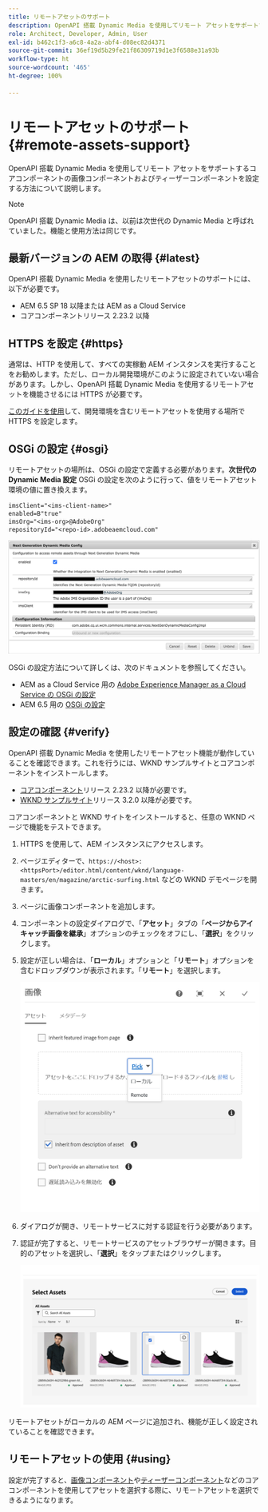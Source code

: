 ```yaml
---
title: リモートアセットのサポート
description: OpenAPI 搭載 Dynamic Media を使用してリモート アセットをサポートするコアコンポーネントの画像コンポーネントおよびティーザーコンポーネントを設定する方法について説明します。
role: Architect, Developer, Admin, User
exl-id: b462c1f3-a6c8-4a2a-abf4-d08ec82d4371
source-git-commit: 36ef19d5b29fe21f86309719d1e3f6588e31a93b
workflow-type: ht
source-wordcount: '465'
ht-degree: 100%

---
```



# リモートアセットのサポート {#remote-assets-support}

OpenAPI 搭載 Dynamic Media を使用してリモート アセットをサポートするコアコンポーネントの画像コンポーネントおよびティーザーコンポーネントを設定する方法について説明します。

>[!NOTE]
>
>OpenAPI 搭載 Dynamic Media は、以前は次世代の Dynamic Media と呼ばれていました。機能と使用方法は同じです。

## 最新バージョンの AEM の取得 {#latest}

OpenAPI 搭載 Dynamic Media を使用したリモートアセットのサポートには、以下が必要です。

* AEM 6.5 SP 18 以降または AEM as a Cloud Service
* コアコンポーネントリリース 2.23.2 以降

## HTTPS を設定 {#https}

通常は、HTTP を使用して、すべての実稼動 AEM インスタンスを実行することをお勧めします。ただし、ローカル開発環境がこのように設定されていない場合があります。しかし、OpenAPI 搭載 Dynamic Media を使用するリモートアセットを機能させるには HTTPS が必要です。

[このガイドを使用](https://experienceleague.adobe.com/docs/experience-manager-learn/foundation/security/use-the-ssl-wizard.html?lang=ja)して、開発環境を含むリモートアセットを使用する場所で HTTPS を設定します。

## OSGi の設定 {#osgi}

リモートアセットの場所は、OSGi の設定で定義する必要があります。**次世代の Dynamic Media 設定** OSGi の設定を次のように行って、値をリモートアセット環境の値に置き換えます。

```text
imsClient="<ims-client-name>"
enabled=B"true"
imsOrg="<ims-org>@AdobeOrg"
repositoryId="<repo-id>.adobeaemcloud.com"
```

![次世代の Dynamic Media 設定 OSGi の設定ウィンドウ](/help/assets/remote-assets-osgi.png)

OSGi の設定方法について詳しくは、次のドキュメントを参照してください。

* AEM as a Cloud Service 用の [Adobe Experience Manager as a Cloud Service の OSGi の設定](https://experienceleague.adobe.com/docs/experience-manager-cloud-service/content/implementing/deploying/configuring-osgi.html?lang=ja)
* AEM 6.5 用の [OSGi の設定](https://experienceleague.adobe.com/docs/experience-manager-65/deploying/configuring/configuring-osgi.html?lang=ja)

## 設定の確認 {#verify}

OpenAPI 搭載 Dynamic Media を使用したリモートアセット機能が動作していることを確認できます。これを行うには、WKND サンプルサイトとコアコンポーネントをインストールします。

* [コアコンポーネント](https://github.com/adobe/aem-core-wcm-components/releases/download/core.wcm.components.reactor-2.23.2/core.wcm.components.all-2.23.2.zip)リリース 2.23.2 以降が必要です。
* [WKND サンプルサイト](https://github.com/adobe/aem-guides-wknd/releases/download/aem-guides-wknd-3.2.0/aem-guides-wknd.all-3.2.0-classic.zip)リリース 3.2.0 以降が必要です。

コアコンポーネントと WKND サイトをインストールすると、任意の WKND ページで機能をテストできます。

1. HTTPS を使用して、AEM インスタンスにアクセスします。

1. ページエディターで、`https://<host>:<httpsPort>/editor.html/content/wknd/language-masters/en/magazine/arctic-surfing.html` などの WKND デモページを開きます。

1. ページに画像コンポーネントを追加します。

1. コンポーネントの設定ダイアログで、「**アセット**」タブの「**ページからアイキャッチ画像を継承**」オプションのチェックをオフにし、「**選択**」をクリックします。

1. 設定が正しい場合は、「**ローカル**」オプションと「**リモート**」オプションを含むドロップダウンが表示されます。「**リモート**」を選択します。

   ![画像選択用のリモートとローカルの選択オプション](/help/assets/remote-asset-selection.png)

1. ダイアログが開き、リモートサービスに対する認証を行う必要があります。

1. 認証が完了すると、リモートサービスのアセットブラウザーが開きます。目的のアセットを選択し、「**選択**」をタップまたはクリックします。

   ![リモートアセットの選択](/help/assets/remote-asset-picker.png)

リモートアセットがローカルの AEM ページに追加され、機能が正しく設定されていることを確認できます。

## リモートアセットの使用 {#using}

設定が完了すると、[画像コンポーネント](/help/components/image.md)や[ティーザーコンポーネント](/help/components/teaser.md)などのコアコンポーネントを使用してアセットを選択する際に、リモートアセットを選択できるようになります。
